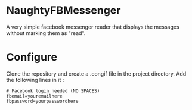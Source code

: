 # NaughtyFBMessenger
A very simple facebook messenger reader that displays the messages without marking them as "read".

# Configure
Clone the repository and create a .congif file in the project directory.
Add the following lines in it :

    # Facebook login needed (NO SPACES)
    fbemail=youremailhere
    fbpassword=yourpasswordhere
